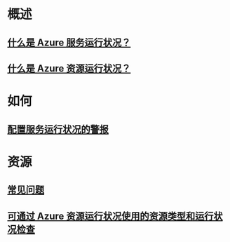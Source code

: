# 概述
## [什么是 Azure 服务运行状况？](service-health-overview.md)
## [什么是 Azure 资源运行状况？](resource-health-overview.md)
# 如何
## [配置服务运行状况的警报](../monitoring-and-diagnostics/monitoring-activity-log-alerts-on-service-notifications.md?toc=%2fazure%2fservice-health%2ftoc.json)
# 资源
## [常见问题](resource-health-faq.md)
## [可通过 Azure 资源运行状况使用的资源类型和运行状况检查](resource-health-checks-resource-types.md)

